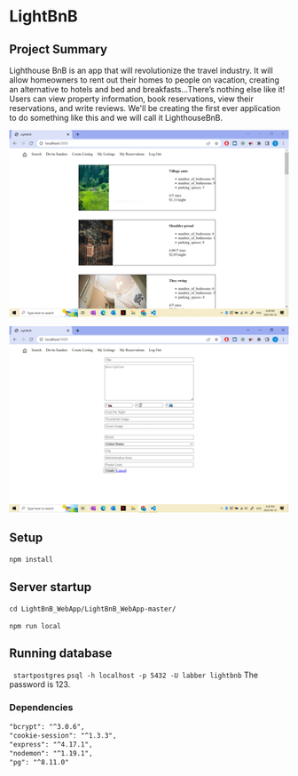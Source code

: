 # LightBnB

## Project Summary
Lighthouse BnB is an app that will revolutionize the travel industry. It will allow homeowners to rent out their homes to people on vacation, creating an alternative to hotels and bed and breakfasts...There’s nothing else like it! Users can view property information, book reservations, view their reservations, and write reviews. We'll be creating the first ever application to do something like this and we will call it LighthouseBnB.

![LightBnB home page](https://github.com/sl-nair/LightBnB/blob/master/img/LightBnB-home.PNG?raw=true)

![LightBnb create-listing page](https://github.com/sl-nair/LightBnB/blob/master/img/LightBnB-Create-Listing.PNG?raw=true)
## Setup
``` npm install ```

## Server startup
``` cd LightBnB_WebApp/LightBnB_WebApp-master/ ```

``` npm run local ```

## Running database
``` startpostgres```
``` psql -h localhost -p 5432 -U labber lightbnb ```
The password is 123.

### Dependencies
    "bcrypt": "^3.0.6",
    "cookie-session": "^1.3.3",
    "express": "^4.17.1",
    "nodemon": "^1.19.1",
    "pg": "^8.11.0"

